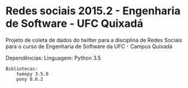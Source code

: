 # Redes sociais 2015.2 - Engenharia de Software - UFC Quixadá
Projeto de coleta de dados do twitter para a disciplina de Redes Sociais para o curso de Engenharia de Software da UFC - Campus Quixadá

Dependências:
	Linguagem: 
		Python 3.5
	
	Bibliotecas:
		tweepy 3.5.0
		pony 0.6.2

